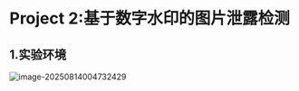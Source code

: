 # Project 2:基于数字水印的图片泄露检测 

## 1.实验环境

![image-20250814004732429](C:\Users\31858\AppData\Roaming\Typora\typora-user-images\image-20250814004732429.png)

